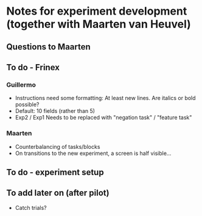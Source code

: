 Notes for experiment development (together with Maarten van Heuvel)
======================================================


Questions to Maarten
--------------------



To do - Frinex
--------------

### Guillermo

- Instructions need some formatting: At least new lines. Are italics or bold possible?
- Default: 10 fields (rather than 5)
- Exp2 / Exp1 Needs to be replaced with "negation task" / "feature task"


### Maarten

- Counterbalancing of tasks/blocks
- On transitions to the new experiment, a screen is half visible...



To do - experiment setup
-----------------------




To add later on (after pilot)
-----------------------------

- Catch trials?
